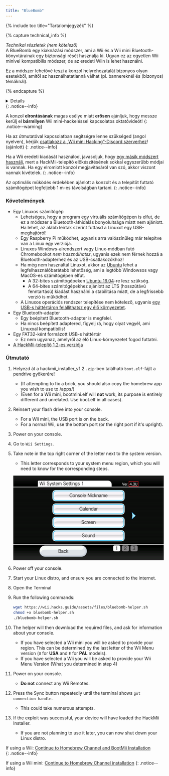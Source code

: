```yaml
---
title: "BlueBomb"
---
```


{% include toc title="Tartalomjegyzék" %}

{% capture technical_info %}
<summary><em>Technikai részletek (nem kötelező)</em></summary> A BlueBomb egy kiaknázási módszer, ami a Wii és a Wii mini Bluetooth-könyvtárainak egy biztonsági rését használja ki. Ugyan ez az egyetlen Wii minivel kompatibilis módszer, de az eredeti Wiin is lehet használni.

Ez a módszer lehetővé teszi a konzol helyrehozatalát bizonyos olyan esetekből, amitől az használhatatlanná válhat (pl. bannereknél és (bizonyos) témáknál).

{% endcapture %}
<details>{{ technical_info | markdownify }}</details>
{: .notice--info}

A konzol **elrontásának** magas esélye miatt **erősen** ajánljuk, hogy messze kerülj el **bármilyen** Wii mini-hackeléssel kapcsolatos oktatóvideót!
{: .notice--warning}

Ha az útmutatóval kapcsolatban segítségre lenne szükséged (angol nyelven), kérjük [csatlakozz a „Wii mini Hacking”-Discord szerverhez](https://discord.gg/6ryxnkS)! (ajánlott)
{: .notice--info}

Ha a Wii eredeti kiadását használod, javasoljuk, hogy [egy másik módszert használj](get-started), mert a HackMii-telepítő előkészítésének sokkal egyszerűbb módjai is vannak. Ha egy elromlott konzol megjavításáról van szó, akkor viszont vannak kivételek.
{: .notice--info}

Az optimális működés érdekében ajánlott a konzolt és a telepítőt futtató számítógépet legfeljebb 1 m-es távolságban tartani.
{: .notice--info}

### Követelmények

* Egy Linuxos számítógép
    * Lehetséges, hogy a program egy virtuális számítógépen is elfut, de ez a módszer a Bluetooth-áthidalás bonyolultsága miatt nem ajánlott. Ha lehet, az alább leírtak szerint futtasd a Linuxot egy USB-meghajtóról!
    * Egy Raspberry Pi működhet, ugyanis arra valószínűleg már telepítve van a Linux egy verziója.
    * Linuxos Windows-alrendszert vagy Linux-módban futó Chromebookot *nem használhatsz*, ugyanis ezek nem férnek hozzá a Bluetooth-adapterhez és az USB-csatlakozókhoz!
    * Ha még nem használtál Linuxot, akkor az [Ubuntu](https://ubuntu.com/download/desktop) lehet a legfelhasználóbarátabb lehetőség, ami a legtöbb Windowsos vagy MacOS-es számítógépen elfut.
        * A 32-bites számítógépeken [Ubuntu 16.04](http://releases.ubuntu.com/16.04/)-re lesz szükség.
        * A 64-bites számítógépekhez ajánlott az LTS (hosszútávú fenntartású) kiadást használni a stabilitása miatt, de a legfrissebb verzió is működhet.
    * A Linuxos operációs rendszer telepítése nem kötelező, ugyanis [egy USB-s háttértáron felállíthatsz egy élő környezetet](https://ubuntu.com/tutorials/tutorial-create-a-usb-stick-on-windows#1-overview).
* Egy Bluetooth-adapter
    * Egy beépített Bluetooth-adapter is megfelel.
    * Ha nincs beépített adaptered, figyelj rá, hogy olyat vegyél, ami Linuxxal kompatibilis!
* Egy FAT32-ként formázott USB-s háttértár
    * Ez nem ugyanaz, amelyről az élő Linux-környezetet fogod futtatni.
* [A HackMii-telepítő 1.2-es verziója](https://bootmii.org/download/)

### Útmutató

1. Helyezd át a hackmii_installer_v1.2 `.zip`-ben található `boot.elf`-fájlt a pendrive gyökerére!
    + (If attempting to fix a brick, you should also copy the homebrew app you wish to use to /apps/)
    + (Even for a Wii mini, bootmini.elf will **not** work, its purpose is entirely different and unrelated. Use boot.elf in all cases).
1. Reinsert your flash drive into your console.
    + For a Wii mini, the USB port is on the back.
    + For a normal Wii, use the bottom port (or the right port if it's upright).
1. Power on your console.
1. Go to `Wii Settings`.
1. Take note in the top right corner of the letter next to the system version.
    + This letter corresponds to your system menu region, which you will need to know for the corresponding steps.

    ![](/images/wii/SystemMenuVersion.png)

1. Power off your console.
1. Start your Linux distro, and ensure you are connected to the internet.
1. Open the Terminal
1. Run the following commands:

    ```bash
    wget https://wii.hacks.guide/assets/files/bluebomb-helper.sh
    chmod +x bluebomb-helper.sh
    ./bluebomb-helper.sh
    ```

1. The helper will then download the required files, and ask for information about your console.
    + If you have selected a Wii mini you will be asked to provide your region. This can be determined by the last letter of the Wii Menu version (`U` for **USA** and `E` for **PAL** models).
    + If you have selected a Wii you will be asked to provide your Wii Menu Version (What you determined in step 4)
1. Power on your console.
    + **Do not** connect any Wii Remotes.
1. Press the Sync button repeatedly until the terminal shows `got connection handle`.
    + This could take numerous attempts.
1. If the exploit was successful, your device will have loaded the HackMii Installer.
    + If you are not planning to use it later, you can now shut down your Linux distro.

If using a Wii: [Continue to Homebrew Channel and BootMii Installation](hbc)<br>
{: .notice--info}

If using a Wii mini: [Continue to Homebrew Channel installation](hbc-mini)
{: .notice--info}
